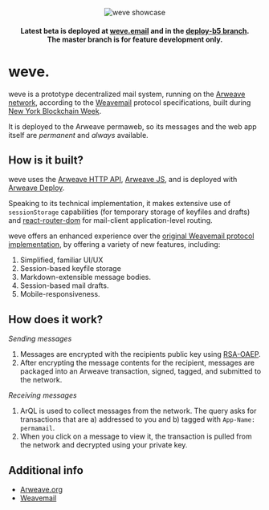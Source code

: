 <p align="center">
	<img src="https://i.imgur.com/VywMXTB.png" alt="weve showcase">
</p>
<h4 align="center">
	Latest beta is deployed at <a href="http://weve.email" target="_blank" rel="noopener noreferrer">weve.email</a> and in the <a href="https://github.com/Anish-Agnihotri/weve/tree/deploy-b5">deploy-b5 branch</a>. <br />The master branch is for feature development only.
</h4>

# weve.

weve is a prototype decentralized mail system, running on the [Arweave network](https://arweave.org/), according to the [Weavemail](https://github.com/ArweaveTeam/weavemail#how-is-it-built) protocol specifications, built during [New York Blockchain Week](https://gitcoin.co/hackathon/new-york-blockchain-week/).

It is deployed to the Arweave permaweb, so its messages and the web app itself are *permanent* and *always* available.

## How is it built?

weve uses the [Arweave HTTP API](https://docs.arweave.org/developers/server/http-api), [Arweave JS](https://github.com/ArweaveTeam/arweave-js), and is deployed with [Arweave Deploy](https://github.com/ArweaveTeam/arweave-deploy).

Speaking to its technical implementation, it makes extensive use of `sessionStorage` capabilities (for temporary storage of keyfiles and drafts) and [react-router-dom](https://www.npmjs.com/package/react-router-dom) for mail-client application-level routing. 

weve offers an enhanced experience over the [original Weavemail protocol implementation](https://github.com/ArweaveTeam/weavemail), by offering a variety of new features, including:
1. Simplified, familiar UI/UX
2. Session-based keyfile storage
3. Markdown-extensible message bodies.
4. Session-based mail drafts.
5. Mobile-responsiveness.

## How does it work?

*Sending messages*
1. Messages are encrypted with the recipients public key using [RSA-OAEP](https://en.wikipedia.org/wiki/Optimal_asymmetric_encryption_padding).
2. After encrypting the message contents for the recipient, messages are packaged into an Arweave transaction, signed, tagged, and submitted to the network.

*Receiving messages*
1. ArQL is used to collect messages from the network. The query asks for transactions that are a) addressed to you and b) tagged with `App-Name: permamail`.
2. When you click on a message to view it, the transaction is pulled from the network and decrypted using your private key.

## Additional info
* [Arweave.org](https://arweave.org)
* [Weavemail](https://github.com/ArweaveTeam/weavemail)
